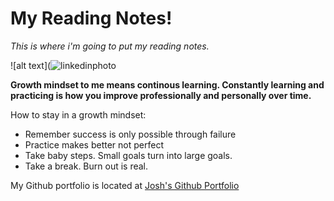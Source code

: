 # My Reading Notes!

*This is where i'm going to put my reading notes.*

![alt text](![linkedinphoto](https://user-images.githubusercontent.com/75331306/176012209-82b201dd-d6c6-48a2-9af4-11714562de38.jpg)


**Growth mindset to me means continous learning. Constantly learning and practicing is how you improve professionally and personally over time.**

How to stay in a growth mindset:

- Remember success is only possible through failure
- Practice makes better not perfect
- Take baby steps. Small goals turn into large goals.
- Take a break. Burn out is real.

My Github portfolio is located at [Josh's Github Portfolio](https://github.com/jcook071990)
